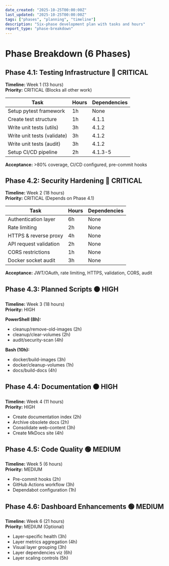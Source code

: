```yaml
---
date_created: "2025-10-25T00:00:00Z"
last_updated: "2025-10-25T00:00:00Z"
tags: ["phases", "planning", "timeline"]
description: "Six-phase development plan with tasks and hours"
report_type: "phase-breakdown"
---
```

# Phase Breakdown (6 Phases)

## Phase 4.1: Testing Infrastructure 🔴 CRITICAL

**Timeline:** Week 1 (13 hours)  
**Priority:** CRITICAL (Blocks all other work)

| Task                        | Hours | Dependencies |
|----------------------------|-------|--------------|
| Setup pytest framework      | 1h    | None         |
| Create test structure       | 1h    | 4.1.1        |
| Write unit tests (utils)    | 3h    | 4.1.2        |
| Write unit tests (validate) | 3h    | 4.1.2        |
| Write unit tests (audit)    | 3h    | 4.1.2        |
| Setup CI/CD pipeline        | 2h    | 4.1.3-5      |

**Acceptance:** >80% coverage, CI/CD configured, pre-commit hooks

## Phase 4.2: Security Hardening 🔴 CRITICAL

**Timeline:** Week 2 (18 hours)  
**Priority:** CRITICAL (Depends on Phase 4.1)

| Task                   | Hours | Dependencies |
|------------------------|-------|--------------|
| Authentication layer   | 6h    | None         |
| Rate limiting          | 2h    | None         |
| HTTPS & reverse proxy  | 4h    | None         |
| API request validation | 2h    | None         |
| CORS restrictions      | 1h    | None         |
| Docker socket audit    | 3h    | None         |

**Acceptance:** JWT/OAuth, rate limiting, HTTPS, validation, CORS, audit

## Phase 4.3: Planned Scripts 🟠 HIGH

**Timeline:** Week 3 (18 hours)  
**Priority:** HIGH

**PowerShell (8h):**
- cleanup/remove-old-images (2h)
- cleanup/clear-volumes (2h)
- audit/security-scan (4h)

**Bash (10h):**
- docker/build-images (3h)
- docker/cleanup-volumes (1h)
- docs/build-docs (4h)

## Phase 4.4: Documentation 🟠 HIGH

**Timeline:** Week 4 (11 hours)  
**Priority:** HIGH

- Create documentation index (2h)
- Archive obsolete docs (2h)
- Consolidate web-content (3h)
- Create MkDocs site (4h)

## Phase 4.5: Code Quality 🟢 MEDIUM

**Timeline:** Week 5 (6 hours)  
**Priority:** MEDIUM

- Pre-commit hooks (2h)
- GitHub Actions workflow (3h)
- Dependabot configuration (1h)

## Phase 4.6: Dashboard Enhancements 🟢 MEDIUM

**Timeline:** Week 6 (21 hours)  
**Priority:** MEDIUM (Optional)

- Layer-specific health (3h)
- Layer metrics aggregation (4h)
- Visual layer grouping (3h)
- Layer dependencies viz (6h)
- Layer scaling controls (5h)
